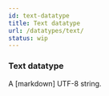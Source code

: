 ```yaml
---
id: text-datatype
title: Text datatype
url: /datatypes/text/
status: wip
---
```


### Text datatype

A [markdown] UTF-8 string.


